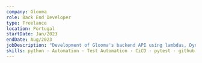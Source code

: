 ```yaml
---
company: Glooma
role: Back End Developer
type: Freelance
location: Portugal
startDate: Jan/2023
endDate: Aug/2023
jobDescription: "Development of Glooma's backend API using lambdas, DynamoDB, S3 and Cognito."
skills: python · Automation · Test Automation · CiCD · pytest · github actions · VBA · Pandas (Software) · Microsoft Office · Microsoft SQL Server
---
```

